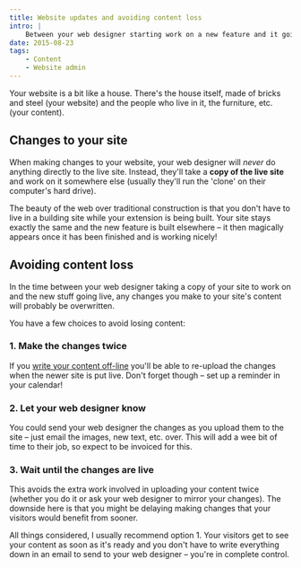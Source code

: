 ```yaml
---
title: Website updates and avoiding content loss
intro: |
    Between your web designer starting work on a new feature and it going live, any changes you make to your website could be lost. Here's how to avoid th
date: 2015-08-23
tags:
    - Content
    - Website admin
---
```


Your website is a bit like a house. There's the house itself, made of bricks and steel (your website) and the people who live in it, the furniture, etc. (your content).


Changes to your site
---------------------

When making changes to your website, your web designer will _never_ do anything directly to the live site. Instead, they'll take a **copy of the live site** and work on it somewhere else (usually they'll run the 'clone' on their computer's hard drive).

The beauty of the web over traditional construction is that you don't have to live in a building site while your extension is being built. Your site stays exactly the same and the new feature is built elsewhere – it then magically appears once it has been finished and is working nicely!


Avoiding content loss
----------------------

In the time between your web designer taking a copy of your site to work on and the new stuff going live, any changes you make to your site's content will probably be overwritten.

You have a few choices to avoid losing content:

### 1. Make the changes twice

If you [write your content off-line](/resources/edit-your-blog-posts-off-line) you'll be able to re-upload the changes when the newer site is put live. Don't forget though – set up a reminder in your calendar!

### 2. Let your web designer know

You could send your web designer the changes as you upload them to the site – just email the images, new text, etc. over. This will add a wee bit of time to their job, so expect to be invoiced for this.

### 3. Wait until the changes are live

This avoids the extra work involved in uploading your content twice (whether you do it or ask your web designer to mirror your changes). The downside here is that you might be delaying making changes that your visitors would benefit from sooner.

All things considered, I usually recommend option 1. Your visitors get to see your content as soon as it's ready and you don't have to write everything down in an email to send to your web designer – you're in complete control.
